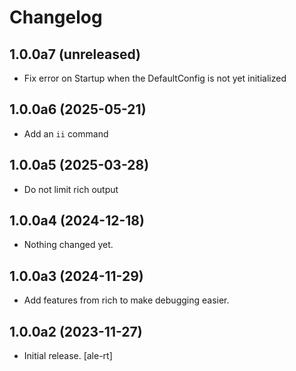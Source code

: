 # Changelog


## 1.0.0a7 (unreleased)


- Fix error on Startup when the DefaultConfig is not yet initialized


## 1.0.0a6 (2025-05-21)


- Add an `ii` command


## 1.0.0a5 (2025-03-28)


- Do not limit rich output


## 1.0.0a4 (2024-12-18)


- Nothing changed yet.


## 1.0.0a3 (2024-11-29)

- Add features from rich to make debugging easier.


## 1.0.0a2 (2023-11-27)

- Initial release.
  [ale-rt]
